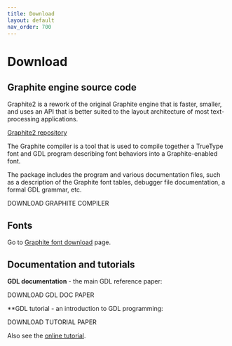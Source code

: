 ```yaml
---
title: Download
layout: default
nav_order: 700
---
```


# Download

## Graphite engine source code

Graphite2 is a rework of the original Graphite engine that is faster, smaller, and uses an API that is better suited to the layout architecture of most text-processing applications.

[Graphite2 repository](https://github.com/silnrsi/graphite)

The Graphite compiler is a tool that is used to compile together a TrueType font and GDL program describing font behaviors into a Graphite-enabled font.

The package includes the program and various documentation files, such as a description of the Graphite font tables, debugger file documentation, a formal GDL grammar, etc.

DOWNLOAD GRAPHITE COMPILER

## Fonts

Go to [Graphite font download](graphite_fonts) page.

## Documentation and tutorials

**GDL documentation** - the main GDL reference paper:

DOWNLOAD GDL DOC PAPER

**GDL tutorial - an introduction to GDL programming:

DOWNLOAD TUTORIAL PAPER

Also see the [online tutorial](graide_tutorial).